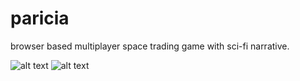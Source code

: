 # paricia
browser based multiplayer space trading game with sci-fi narrative. 

![alt text](https://github.com/nicho-n/paricia/blob/master/screenshot_1.png)
![alt text](https://github.com/nicho-n/paricia/blob/master/screenshot_2.png)
